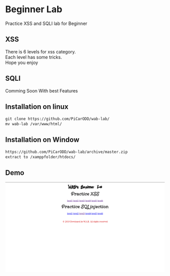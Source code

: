 # Beginner Lab
Practice XSS and SQLI lab for Beginner
## XSS
There is 6 levels for xss category.<br>
Each level has some tricks.<br>
Hope you enjoy
## SQLI
Comming Soon With best Features
## Installation on linux
```
git clone https://github.com/PiCarODD/wab-lab/
mv wab-lab /var/www/html/
```
## Installation on Window
```
https://github.com/PiCarODD/wab-lab/archive/master.zip
extract to /xamppfolder/htdocs/
```
## Demo
<img src="Screenshot from 2019-04-23 18-08-02.png">
